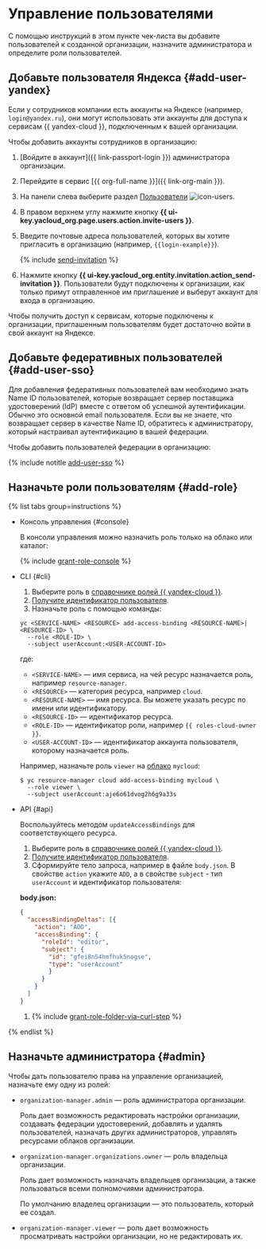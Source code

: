 # Управление пользователями

С помощью инструкций в этом пункте чек-листа вы добавите пользователей к созданной организации, назначите администратора и определите роли пользователей. 

## Добавьте пользователя Яндекса {#add-user-yandex}

Если у сотрудников компании есть аккаунты на Яндексе (например, `login@yandex.ru`), они могут использовать эти аккаунты для доступа к сервисам {{ yandex-cloud }}, подключенным к вашей организации.

Чтобы добавить аккаунты сотрудников в организацию:

1. [Войдите в аккаунт]({{ link-passport-login }}) администратора организации.
1. Перейдите в сервис [{{ org-full-name }}]({{ link-org-main }}).
1. На панели слева выберите раздел [Пользователи](https://org.cloud.yandex.ru/users) ![icon-users](../../_assets/console-icons/person.svg).
1. В правом верхнем углу нажмите кнопку **{{ ui-key.yacloud_org.page.users.action.invite-users }}**.
1. Введите почтовые адреса пользователей, которых вы хотите пригласить в организацию (например, `{{login-example}}`).

    {% include [send-invitation](../../_includes/organization/send-invitation.md) %}

1. Нажмите кнопку **{{ ui-key.yacloud_org.entity.invitation.action_send-invitation }}**. Пользователи будут подключены к организации, как только примут отправленное им приглашение и выберут аккаунт для входа в организацию.

Чтобы получить доступ к сервисам, которые подключены к организации, приглашенным пользователям будет достаточно войти в свой аккаунт на Яндексе.

## Добавьте федеративных пользователей {#add-user-sso}

Для добавления федеративных пользователей вам необходимо знать Name ID пользователей, которые возвращает сервер поставщика удостоверений (IdP) вместе с ответом об успешной аутентификации. Обычно это основной email пользователя. Если вы не знаете, что возвращает сервер в качестве Name ID, обратитесь к администратору, который настраивал аутентификацию в вашей федерации.

Чтобы добавить пользователей федерации в организацию:

{% include notitle [add-user-sso](../../_includes/organization/add-user-sso.md) %}

## Назначьте роли пользователям {#add-role}

{% list tabs group=instructions %}

- Консоль управления {#console}

  В консоли управления можно назначить роль только на облако или каталог:

  {% include [grant-role-console](../../_includes/grant-role-console.md) %}


- CLI {#cli}

  1. Выберите роль в [справочнике ролей {{ yandex-cloud }}](../../iam/roles-reference.md).
  1. [Получите идентификатор пользователя](../../organization/operations/users-get.md).
  1. Назначьте роль с помощью команды:

    ```
    yc <SERVICE-NAME> <RESOURCE> add-access-binding <RESOURCE-NAME>|<RESOURCE-ID> \
      --role <ROLE-ID> \
      --subject userAccount:<USER-ACCOUNT-ID>
    ```

    где:

    * `<SERVICE-NAME>` — имя сервиса, на чей ресурс назначается роль, например `resource-manager`.
    * `<RESOURCE>` — категория ресурса, например `cloud`.
    * `<RESOURCE-NAME>` — имя ресурса. Вы можете указать ресурс по имени или идентификатору.
    * `<RESOURCE-ID>` — идентификатор ресурса.
    * `<ROLE-ID>` — идентификатор роли, например `{{ roles-cloud-owner }}`.
    * `<USER-ACCOUNT-ID>` — идентификатор аккаунта пользователя, которому назначается роль.

    Например, назначьте роль `viewer` на [облако](../../resource-manager/concepts/resources-hierarchy.md#folder) `mycloud`:

    ```
    $ yc resource-manager cloud add-access-binding mycloud \
      --role viewer \
      --subject userAccount:aje6o61dvog2h6g9a33s
    ```

- API {#api}

  Воспользуйтесь методом `updateAccessBindings` для соответствующего ресурса.

  1. Выберите роль в [справочнике ролей {{ yandex-cloud }}](../../iam/roles-reference.md).
  1. [Получите идентификатор пользователя](../../organization/operations/users-get.md).
  1. Сформируйте тело запроса, например в файле `body.json`. В свойстве `action` укажите `ADD`, а в свойстве `subject` - тип `userAccount` и идентификатор пользователя:

    **body.json:**
    ```json
    {
      "accessBindingDeltas": [{
        "action": "ADD",
        "accessBinding": {
          "roleId": "editor",
          "subject": {
            "id": "gfei8n54hmfhuk5nogse",
            "type": "userAccount"
            }
          }
        }
      ]
    }
    ```
    
  1. {% include [grant-role-folder-via-curl-step](../../_includes/iam/grant-role-folder-via-curl-step.md) %} 
  
{% endlist %}


## Назначьте администратора {#admin}

Чтобы дать пользователю права на управление организацией, назначьте ему одну из ролей:

* `organization-manager.admin` — роль администратора организации.
  
  Роль дает возможность редактировать настройки организации, создавать федерации удостоверений, добавлять и удалять пользователей, назначать других администраторов, управлять ресурсами облаков организации.

* `organization-manager.organizations.owner` — роль владельца организации.
  
  Роль дает возможность назначать владельцев организации, а также пользоваться всеми полномочиями администратора.
  
  По умолчанию владелец организации — это пользователь, который ее создал.

* `organization-manager.viewer` — роль дает возможность просматривать настройки организации, но не редактировать их.